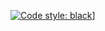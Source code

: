 [![Code style: black](https://img.shields.io/badge/code%20style-black-000000.svg)](https://github.com/psf/black)]
